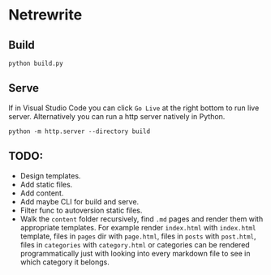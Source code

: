 # Netrewrite

## Build

```
python build.py
```


## Serve

If in Visual Studio Code you can click `Go Live` at the right bottom to run live server. Alternatively you can run a http server natively in Python.

```
python -m http.server --directory build
```

## TODO:

* Design templates.
* Add static files.
* Add content.
* Add maybe CLI for build and serve.
* Filter func to autoversion static files.
* Walk the `content` folder recursively, find `.md` pages and render them with appropriate templates. 
  For example render `index.html` with `index.html` template, files in `pages` dir with `page.html`, files in `posts` with `post.html`, files in `categories` with `category.html` or categories can be rendered programmatically just with looking into every markdown file to see in which category it belongs.